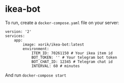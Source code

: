 # ikea-bot

To run, create a `docker-compose.yaml` file on your server:

```
version: '2'
services:
    app:
        image: xorik/ikea-bot:latest
        environment:
            ITEM_ID: 70261150 # Your ikea item id
            BOT_TOKEN: '' # Your telegram bot token
            BOT_CHAT_ID: 12345 # Telegram chat id
            INTERVAL: 60 # minutes
```

And run `docker-compose start`

